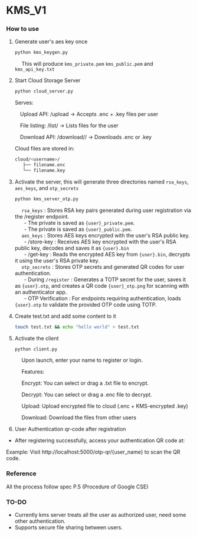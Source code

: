 # KMS_V1

### How to use  
1. Generate user's aes key once  
   ```sh
   python kms_keygen.py
   ```
   &ensp;&ensp; This will produce `kms_private.pem` `kms_public.pem` and `kms_api_key.txt`

2. Start Cloud Storage Server
   ```sh
   python cloud_server.py
   ```
   Serves:

   &ensp;&ensp;Upload API: /upload → Accepts .enc + .key files per user

   &ensp;&ensp;File listing: /list/<user> → Lists files for the user

   &ensp;&ensp;Download API: /download/<user>/<filename> → Downloads .enc or .key

   Cloud files are stored in:
   
   ```sh
   cloud/<username>/
      ├── filename.enc
      └── filename.key
   ```
3. Activate the server, this will generate three directories named `rsa_keys`, `aes_keys`, and `otp_secrets` 
   ```sh
   python kms_server_otp.py
   ```
   &ensp;&ensp; `rsa_keys` : Stores RSA key pairs generated during user registration via the /register endpoint.  
   &ensp;&ensp;&ensp; - The private is saved as `{user}_private.pem`.  
   &ensp;&ensp;&ensp; - The private is saved as `{user}_public.pem`.  
   &ensp;&ensp; `aes_keys` : Stores AES keys encrypted with the user's RSA public key.  
   &ensp;&ensp;&ensp; - /store-key : Receives AES key encrypted with the user's RSA public key, decodes and saves it as `{user}.bin`  
   &ensp;&ensp;&ensp; - /get-key : Reads the encrypted AES key from `{user}.bin`, decrypts it using the user's RSA private key.  
   &ensp;&ensp; `otp_secrets` : Stores OTP secrets and generated QR codes for user authentication.  
   &ensp;&ensp;&ensp; - During `/register` : Generates a TOTP secret for the user, saves it as `{user}.otp`, and creates a QR code `{user}_otp.png` for scanning with an authenticator app.  
   &ensp;&ensp;&ensp; - OTP Verification : For endpoints requiring authentication, loads `{user}.otp` to validate the provided OTP code using TOTP.


4. Create test.txt and add some content to it  
   ```sh
   touch test.txt && echo "hello world" > test.txt
   ```
5. Activate the client
   ```sh
   python client.py
   ```
   &ensp;&ensp; Upon launch, enter your name to register or login.

   &ensp;&ensp;   Features:

   &ensp;&ensp;   Encrypt: You can select or drag a .txt file to encrypt.

   &ensp;&ensp;   Decrypt: You can select or drag a .enc file to decrypt.

   &ensp;&ensp;   Upload: Upload encrypted file to cloud (.enc + KMS-encrypted .key)

   &ensp;&ensp;   Download: Download the files from other users
6. User Authentication qr-code after registration
- After registering successfully, access your authentication QR code at:

Example: Visit http://localhost:5000/otp-qr/{user_name} to scan the QR code.

### Reference
All the process follow spec P.5 (Procedure of Google CSE)

### TO-DO
- Currently kms server treats all the user as authorized user, need some other authentication.
- Supports secure file sharing between users.
